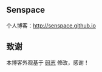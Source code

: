 ## Senspace

个人博客：http://senspace.github.io

## 致谢

本博客外观基于 [码志](https://github.com/mzlogin/mzlogin.github.io) 修改，感谢！

